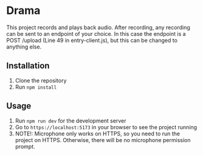 # Drama
This project records and plays back audio. After recording, any recording can be sent to an endpoint of your choice. 
In this case the endpoint is a POST /upload (Line 49 in entry-client.js), but this can be changed to anything else.

## Installation
1. Clone the repository
2. Run `npm install`

## Usage
1. Run `npm run dev` for the development server
2. Go to `https://localhost:5173` in your browser to see the project running
3. NOTE!: Microphone only works on HTTPS, so you need to run the project on HTTPS. Otherwise, there will be no microphone permission prompt.
